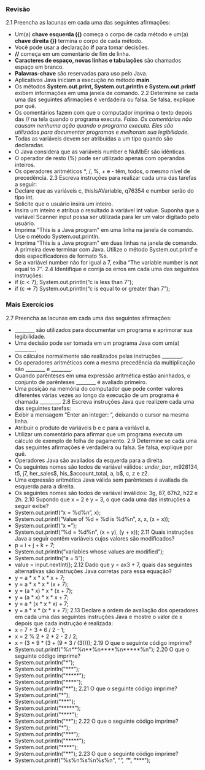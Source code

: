  ### Revisão
2.1 Preencha as lacunas em cada uma das seguintes afirmações:
- Um(a) <b>chave esquerda ({)</b> começa o corpo de cada método e um(a) <b>chave direita (})</b> termina o corpo de cada método.
- Você pode usar a declaração <b>if</b> para tomar decisões.
-  <b>//</b> começa em um comentário de fim de linha.
- <b>Caracteres de espaço, novas linhas e tabulações</b> são chamados espaço em branco.
- <b>Palavras-chave</b> são reservadas para uso pelo Java.
- Aplicativos Java iniciam a execução no método <b>main</b>.
- Os métodos <b>System.out.print, System.out.println e System.out.printf</b> exibem informações em uma janela de comando.
2.2 Determine se cada uma das seguintes afirmações é verdadeira ou falsa. Se falsa, explique por quê.
- Os comentários fazem com que o computador imprima o texto depois das // na tela quando o programa executa.
  <i> Falso. Os comentários não causam nenhuma ação quando o programa executa. Eles são utilizados para documentar programas e melhoram sua legibilidade. </i>
- Todas as variáveis devem ser atribuídas a um tipo quando são declaradas.
- O Java considera que as variáveis number e NuMbEr são idênticas.
- O operador de resto (%) pode ser utilizado apenas com operandos inteiros.
- Os operadores aritméticos *, /, %, + e - têm, todos, o mesmo nível de precedência.
2.3 Escreva instruções para realizar cada uma das tarefas a seguir:
- Declare que as variáveis c, thisIsAVariable, q76354 e number serão do tipo int.
- Solicite que o usuário insira um inteiro.
- Insira um inteiro e atribua o resultado à variável int value. Suponha que a variável Scanner input possa ser utilizada para ler
um valor digitado pelo usuário.
- Imprima “This is a Java program" em uma linha na janela de comando. Use o método System.out.println.
- Imprima “This is a Java program" em duas linhas na janela de comando. A primeira deve terminar com Java. Utilize o método System.out.printf e dois especificadores de formato %s.
- Se a variável number não for igual a 7, exiba “The variable number is not equal to 7".
2.4 Identifique e corrija os erros em cada uma das seguintes instruções:
- if (c < 7);
System.out.println(“c is less than 7”);
- if (c => 7)
System.out.println(“c is equal to or greater than 7”);
### Mais Exercícios
2.7 Preencha as lacunas em cada uma das seguintes afirmações:
- ________ são utilizados para documentar um programa e aprimorar sua legibilidade.
- Uma decisão pode ser tomada em um programa Java com um(a) ________.
- Os cálculos normalmente são realizados pelas instruções ________.
- Os operadores aritméticos com a mesma precedência da multiplicação são ________ e ________.
- Quando parênteses em uma expressão aritmética estão aninhados, o conjunto de parênteses ________ é avaliado primeiro.
- Uma posição na memória do computador que pode conter valores diferentes várias vezes ao longo da execução de um programa é chamada ________.
2.8 Escreva instruções Java que realizem cada uma das seguintes tarefas:
- Exibir a mensagem “Enter an integer: “, deixando o cursor na mesma linha.
- Atribuir o produto de variáveis b e c para a variável a.
- Utilizar um comentário para afirmar que um programa executa um cálculo de exemplo de folha de pagamento.
2.9 Determine se cada uma das seguintes afirmações é verdadeira ou falsa. Se falsa, explique por quê.
- Operadores Java são avaliados da esquerda para a direita.
- Os seguintes nomes são todos de variável válidos: _under_bar_, m928134, t5, j7, her_sales$, his_$account_total, a, b$, c, z e z2.
- Uma expressão aritmética Java válida sem parênteses é avaliada da esquerda para a direita.
- Os seguintes nomes são todos de variável inválidos: 3g, 87, 67h2, h22 e 2h.
2.10 Supondo que x = 2 e y = 3, o que cada uma das instruções a seguir exibe?
- System.out.printf(“x = %d%n”, x);
- System.out.printf(“Value of %d + %d is %d%n”, x, x, (x + x));
- System.out.printf(“x =”);
- System.out.printf(“%d = %d%n”, (x + y), (y + x));
2.11 Quais instruções Java a seguir contêm variáveis cujos valores são modificados?
- p = i + j + k + 7;
- System.out.println(“variables whose values are modified”);
- System.out.println(“a = 5”);
- value = input.nextInt();
2.12 Dado que y = ax3 + 7, quais das seguintes alternativas são instruções Java corretas para essa equação?
- y = a * x * x * x + 7;
- y = a * x * x * (x + 7);
- y = (a * x) * x * (x + 7);
- y = (a * x) * x * x + 7;
- y = a * (x * x * x) + 7;
- y = a * x * (x * x + 7);
2.13 Declare a ordem de avaliação dos operadores em cada uma das seguintes instruções Java e mostre o valor de x depois que cada instrução
é realizada:
- x = 7 + 3 * 6 / 2 - 1;
- x = 2 % 2 + 2 * 2 - 2 / 2;
- x = (3 * 9 * (3 + (9 * 3 / (3))));
2.19 O que o seguinte código imprime?
- System.out.printf("*%n**%n***%n****%n*****%n");
2.20 O que o seguinte código imprime?
- System.out.println("*");
- System.out.println("***");
- System.out.println("*****");
- System.out.println("****");
- System.out.println("**");
2.21 O que o seguinte código imprime?
- System.out.print("*");
- System.out.print("***");
- System.out.print("*****");
- System.out.print("****");
- System.out.println("**");
2.22 O que o seguinte código imprime?
- System.out.print("*");
- System.out.println("***");
- System.out.println("*****");
- System.out.print("****");
- System.out.println("**");
2.23 O que o seguinte código imprime?
- System.out.printf("%s%n%s%n%s%n", "*", "***", "*****");
